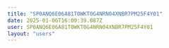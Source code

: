 ```yaml
---
title: "SP0ANQ6E06A81T0WKT0G4NRN04XNBR7PM25F4Y01"
date: 2025-01-06T16:00:39.087Z
user: SP0ANQ6E06A81T0WKT0G4NRN04XNBR7PM25F4Y01
layout: "users"
---
```

    